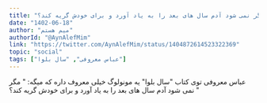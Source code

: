 ```yaml
---
title: "مگر نمی شود آدم سال های بعد را به یاد آورد و برای خودش گریه کند؟"
date: "1402-06-18"
author: "میم هستم"
authorId: "@AynAlefMim"
link: "https://twitter.com/AynAlefMim/status/1404872614523322369"
topic: "social"
tags: ["عباس معروفی", "سال بلوا"]
---
```


عباس معروفی توی کتاب "سال بلوا" یه مونولوگ خیلی معروف داره که میگه:
" مگر نمی شود آدم سال های بعد را به یاد آورد و برای خودش گریه کند؟ "
